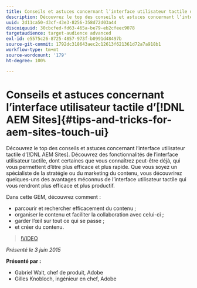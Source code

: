 ```yaml
---
title: Conseils et astuces concernant l’interface utilisateur tactile d’AEM Sites
description: Découvrez le top des conseils et astuces concernant l’interface utilisateur tactile d’ [!DNL AEM Sites] . Découvrez des fonctionnalités de l’interface utilisateur tactile, dont certaines que vous connaîtrez peut-être déjà, qui vous permettent d’être plus efficace et plus rapide. Que vous soyez un spécialiste de la stratégie ou du marketing du contenu, vous découvrirez quelques-uns des avantages méconnus de l’interface utilisateur tactile qui vous rendront plus efficace et plus productif.
uuid: 2d11ca50-d3cf-43e3-8256-358d72d03a44
discoiquuid: 30cbcfed-fd63-465a-be79-eb2cfeec9078
targetaudience: target-audience advanced
exl-id: e5575c26-8725-4857-973f-b0991d48497b
source-git-commit: 1792dc318643aec2c12613f621361d72a7a918b1
workflow-type: tm+mt
source-wordcount: '179'
ht-degree: 100%

---
```


# Conseils et astuces concernant l’interface utilisateur tactile d’[!DNL AEM Sites]{#tips-and-tricks-for-aem-sites-touch-ui}

Découvrez le top des conseils et astuces concernant l’interface utilisateur tactile d’[!DNL AEM Sites]. Découvrez des fonctionnalités de l’interface utilisateur tactile, dont certaines que vous connaîtrez peut-être déjà, qui vous permettent d’être plus efficace et plus rapide. Que vous soyez un spécialiste de la stratégie ou du marketing du contenu, vous découvrirez quelques-uns des avantages méconnus de l’interface utilisateur tactile qui vous rendront plus efficace et plus productif.

Dans cette GEM, découvrez comment :

* parcourir et rechercher efficacement du contenu ;
* organiser le contenu et faciliter la collaboration avec celui-ci ;
* garder l’œil sur tout ce qui se passe ;
* et créer du contenu.

>[!VIDEO](https://video.tv.adobe.com/v/19377/?quality=9)

*Présenté le 3 juin 2015*

**Présenté par :**

* Gabriel Walt, chef de produit, Adobe
* Gilles Knobloch, ingénieur en chef, Adobe

<!--
[Get back to the Overview](https://helpx.adobe.com/experience-manager/kt/eseminars/gems/aem-index.html)
-->

